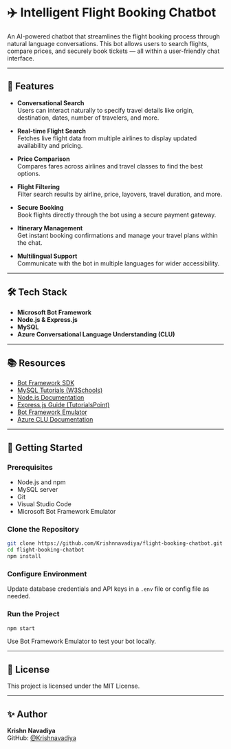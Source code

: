 # ✈️ Intelligent Flight Booking Chatbot

An AI-powered chatbot that streamlines the flight booking process through natural language conversations. This bot allows users to search flights, compare prices, and securely book tickets — all within a user-friendly chat interface.

---

## 🧠 Features

- **Conversational Search**  
  Users can interact naturally to specify travel details like origin, destination, dates, number of travelers, and more.

- **Real-time Flight Search**  
  Fetches live flight data from multiple airlines to display updated availability and pricing.

- **Price Comparison**  
  Compares fares across airlines and travel classes to find the best options.

- **Flight Filtering**  
  Filter search results by airline, price, layovers, travel duration, and more.

- **Secure Booking**  
  Book flights directly through the bot using a secure payment gateway.

- **Itinerary Management**  
  Get instant booking confirmations and manage your travel plans within the chat.

- **Multilingual Support**  
  Communicate with the bot in multiple languages for wider accessibility.

---

## 🛠️ Tech Stack

- **Microsoft Bot Framework**
- **Node.js & Express.js**
- **MySQL**
- **Azure Conversational Language Understanding (CLU)**

---

## 📚 Resources

- [Bot Framework SDK](https://github.com/microsoft/botframework-sdk)  
- [MySQL Tutorials (W3Schools)](https://www.w3schools.com/MySQL/default.asp)  
- [Node.js Documentation](https://nodejs.org/docs/latest/api)  
- [Express.js Guide (TutorialsPoint)](https://www.tutorialspoint.com/nodejs/nodejs_express_framework.htm)  
- [Bot Framework Emulator](https://github.com/Microsoft/BotFramework-Emulator/releases)  
- [Azure CLU Documentation](https://learn.microsoft.com/en-us/azure/ai-services/language-service/conversational-language-understanding/overview)

---

## 🚀 Getting Started

### Prerequisites

- Node.js and npm
- MySQL server
- Git
- Visual Studio Code
- Microsoft Bot Framework Emulator

### Clone the Repository

```bash
git clone https://github.com/Krishnnavadiya/flight-booking-chatbot.git
cd flight-booking-chatbot
npm install
```

### Configure Environment

Update database credentials and API keys in a `.env` file or config file as needed.

### Run the Project

```bash
npm start
```

Use Bot Framework Emulator to test your bot locally.

---

## 📄 License

This project is licensed under the MIT License.

---

## ✨ Author

**Krishn Navadiya**   
GitHub: [@Krishnavadiya](https://github.com/Krishnnavadiya)
